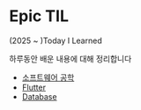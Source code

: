 # Epic TIL
(2025 ~ )Today I Learned

하루동안 배운 내용에 대해 정리합니다

- [소프트웨어 공학](https://github.com/aidenkoog/TIL/blob/master/SoftwareEngineering.md)
- [Flutter](https://github.com/aidenkoog/TIL/blob/master/Flutter.md)
- [Database](https://github.com/aidenkoog/TIL/blob/master/Database.md)
